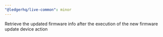 ```yaml
---
"@ledgerhq/live-common": minor
---
```


Retrieve the updated firmware info after the execution of the new firmware update device action
